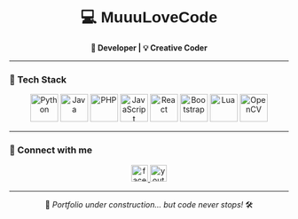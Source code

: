 <h1 align="center" style="font-family:'Prompt', sans-serif;">💻 MuuuLoveCode</h1>

<p align="center">
  <b>🚀 Developer | 💡 Creative Coder</b>
</p>

---

### 🧠 Tech Stack

<p align="center">
  <img src="https://cdn.jsdelivr.net/gh/devicons/devicon/icons/python/python-original.svg" height="50" alt="Python"/>
  <img src="https://cdn.jsdelivr.net/gh/devicons/devicon/icons/java/java-original.svg" height="50" alt="Java"/>
  <img src="https://cdn.jsdelivr.net/gh/devicons/devicon/icons/php/php-original.svg" height="50" alt="PHP"/>
  <img src="https://cdn.jsdelivr.net/gh/devicons/devicon/icons/javascript/javascript-original.svg" height="50" alt="JavaScript"/>
  <img src="https://cdn.jsdelivr.net/gh/devicons/devicon/icons/react/react-original.svg" height="50" alt="React"/>
  <img src="https://cdn.jsdelivr.net/gh/devicons/devicon/icons/bootstrap/bootstrap-original.svg" height="50" alt="Bootstrap"/>
  <img src="https://cdn.jsdelivr.net/gh/devicons/devicon/icons/lua/lua-original.svg" height="50" alt="Lua"/>
  <img src="https://cdn.jsdelivr.net/gh/devicons/devicon/icons/opencv/opencv-original.svg" height="50" alt="OpenCV"/>
</p>

---

### 📱 Connect with me

<p align="center">
  <a href="https://www.facebook.com/jittakorn.tos" target="_blank">
    <img src="https://img.shields.io/static/v1?message=Facebook&logo=facebook&label=&color=1877F2&logoColor=white&labelColor=&style=for-the-badge" height="30" alt="facebook logo"/>
  </a>
  <a href="https://www.youtube.com/@HereMuuuLoveRoblox" target="_blank">
    <img src="https://img.shields.io/static/v1?message=YouTube&logo=youtube&label=&color=FF0000&logoColor=white&labelColor=&style=for-the-badge" height="30" alt="youtube logo"/>
  </a>
</p>

---

<p align="center">
  🚧 <i>Portfolio under construction... but code never stops!</i> 🛠️
</p>
